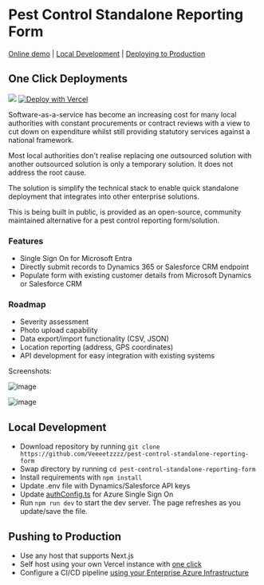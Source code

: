 # Pest Control Standalone Reporting Form

[Online demo](https://pest-control-standalone-reporting-form.vercel.app) | [Local Development](https://github.com/Veeeetzzzz/pest-control-standalone-reporting-form/tree/main?tab=readme-ov-file##local-development) | [Deploying to Production](https://github.com/Veeeetzzzz/pest-control-standalone-reporting-form/tree/main?tab=readme-ov-file##pushing-to-production)

## One Click Deployments

[<img src="https://aka.ms/deploytoazurebutton"/>](https://learn.microsoft.com/en-us/azure/app-service/deploy-github-actions?tabs=openid%2Caspnetcore)
[![Deploy with Vercel](https://vercel.com/button)](https://vercel.com/new/clone?repository-url=https://github.com/Veeeetzzzz/pest-control-standalone-reporting-form)

Software-as-a-service has become an increasing cost for many local authorities with constant procurements or contract reviews with a view to cut down on expenditure whilst still providing statutory services against a national framework.

Most local authorities don't realise replacing one outsourced solution with another outsourced solution is only a temporary solution. It does not address the root cause.

The solution is simplify the technical stack to enable quick standalone deployment that integrates into other enterprise solutions.

This is being built in public, is provided as an open-source, community maintained alternative for a pest control reporting form/solution.

### Features

- Single Sign On for Microsoft Entra
- Directly submit records to Dynamics 365 or Salesforce CRM endpoint
- Populate form with existing customer details from Microsoft Dynamics or Salesforce CRM

### Roadmap

- Severity assessment
- Photo upload capability
- Data export/import functionality (CSV, JSON)
- Location reporting (address, GPS coordinates)
- API development for easy integration with existing systems

Screenshots:

![image](https://github.com/user-attachments/assets/06035e57-bd2a-4229-a521-a56bf62bbc39)

![image](https://github.com/user-attachments/assets/0bcf0878-c2d1-42f4-b353-e12fa36bea12)

## Local Development

- Download repository by running  ```git clone https://github.com/Veeeetzzzz/pest-control-standalone-reporting-form```
- Swap directory by running ```cd pest-control-standalone-reporting-form ```
- Install requirements with ```npm install```    
- Update .env file with Dynamics/Salesforce API keys
- Update [authConfig.ts](https://github.com/Veeeetzzzz/pest-control-standalone-reporting-form/blob/main/src/components/authConfig.ts) for Azure Single Sign On
- Run ```npm run dev``` to start the dev server. The page refreshes as you update/save the file.

## Pushing to Production 

- Use any host that supports Next.js
- Self host using your own Vercel instance with [one click](https://vercel.com/new/clone?repository-url=https://github.com/Veeeetzzzz/pest-control-standalone-reporting-form)
- Configure a CI/CD pipeline [using your Enterprise Azure Infrastructure ](https://learn.microsoft.com/en-us/azure/app-service/deploy-github-actions?tabs=openid%2Caspnetcore)
